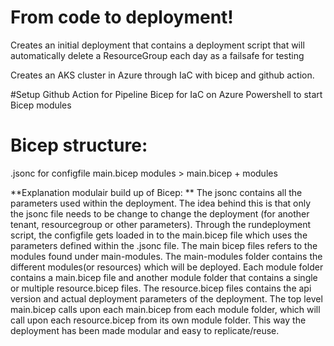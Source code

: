 # From code to deployment!
Creates an initial deployment that contains a deployment script that will automatically delete a ResourceGroup each day as a failsafe for testing

Creates an AKS cluster in Azure through IaC with bicep and github action.

#Setup
Github Action for Pipeline
Bicep for IaC on Azure
Powershell to start Bicep modules
 
# Bicep structure:

.jsonc for configfile
main.bicep
modules > main.bicep + modules

**Explanation modulair build up of Bicep:
**
The jsonc contains all the parameters used within the deployment. The idea behind this is that only the jsonc file needs to be change to change the deployment (for another tenant, resourcegroup or other parameters).  Through the rundeployment script, the configfile gets loaded in to the main.bicep file which uses the parameters defined within the .jsonc file. The main bicep files refers to the modules found under main-modules. The main-modules folder contains the different modules(or resources) which will be deployed. Each module folder contains a main.bicep file and another module folder that contains a single or multiple resource.bicep files. The resource.bicep files contains the api version and actual deployment parameters of the deployment. The top level main.bicep calls upon each main.bicep from each module folder, which will call upon each resource.bicep from its own module folder. This way the deployment has been made modular and easy to replicate/reuse. 
